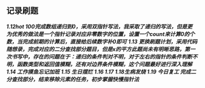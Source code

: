 ## 记录刷题
***1.12hot 100完成数组递归到0，采用双指针写法，我采取了递归的写法，但是更为优秀的做法是一个指针记录对应非零数字的位置，设置一个count来计算0的个数，当完成前期的计算后，直接给后续数字补0即可***
***1.13 更换刷题计划，采用代码随想录，完成对应的二分查找部分题目，但是x的平方此题尚未有明晰思路，第一次书写中，存在的问题在于：递归的条件判对不明，对于左右的指针的条件判断不明，函数类型和返回值模糊，还有对边界条件模糊，这个问题最好进行深入理解***
***1.14 工作摸鱼忘记加班***
***1.15 生日摆烂***
***1.16 1.17 1.18生病发烧***
***1.19 今日复工 完成二分查找部分，结束移除元素的任务，初步掌握快慢指针法***